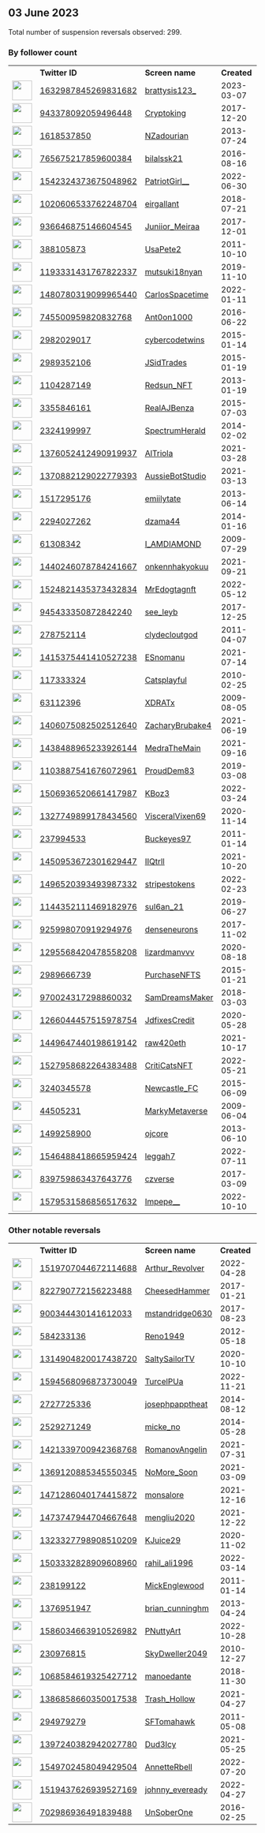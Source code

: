 
## 03 June 2023
Total number of suspension reversals observed: 299.

### By follower count
<table><tr><th></th><th align="left">Twitter ID</th><th align="left">Screen name</th>
<th align="left">Created</th><th align="left">Status</th><th align="left">Suspended</th><th align="left">Followers</th>
<tr><td><a href="https://pbs.twimg.com/profile_images/1665369522646425600/SJXm9EfT_normal.jpg"><img src="https://pbs.twimg.com/profile_images/1665369522646425600/SJXm9EfT_normal.jpg" width="40px" height="40px" align="center"/></a></td><td><a href="https://twitter.com/intent/user?user_id=1632987845269831682">1632987845269831682</a></td><td><a href="https://twitter.com/brattysis123_">brattysis123_</a></td><td>2023-03-07</td><td align="center"></td><td>2023-04-17</td><td>146981</td></tr>
<tr><td><a href="https://pbs.twimg.com/profile_images/1591393579142123522/JC36CJsK_normal.jpg"><img src="https://pbs.twimg.com/profile_images/1591393579142123522/JC36CJsK_normal.jpg" width="40px" height="40px" align="center"/></a></td><td><a href="https://twitter.com/intent/user?user_id=943378092059496448">943378092059496448</a></td><td><a href="https://twitter.com/Cryptoking">Cryptoking</a></td><td>2017-12-20</td><td align="center"></td><td>2022-12-27</td><td>111923</td></tr>
<tr><td><a href="https://pbs.twimg.com/profile_images/1614558406223826950/iHCxooHu_normal.jpg"><img src="https://pbs.twimg.com/profile_images/1614558406223826950/iHCxooHu_normal.jpg" width="40px" height="40px" align="center"/></a></td><td><a href="https://twitter.com/intent/user?user_id=1618537850">1618537850</a></td><td><a href="https://twitter.com/NZadourian">NZadourian</a></td><td>2013-07-24</td><td align="center"></td><td>2023-05-10</td><td>47348</td></tr>
<tr><td><a href="https://pbs.twimg.com/profile_images/1608814720559054851/TMoJCH7c_normal.jpg"><img src="https://pbs.twimg.com/profile_images/1608814720559054851/TMoJCH7c_normal.jpg" width="40px" height="40px" align="center"/></a></td><td><a href="https://twitter.com/intent/user?user_id=765675217859600384">765675217859600384</a></td><td><a href="https://twitter.com/bilalssk21">bilalssk21</a></td><td>2016-08-16</td><td align="center"></td><td>2023-05-20</td><td>18141</td></tr>
<tr><td><a href="https://pbs.twimg.com/profile_images/1665521268861415428/bRvQPRmt_normal.jpg"><img src="https://pbs.twimg.com/profile_images/1665521268861415428/bRvQPRmt_normal.jpg" width="40px" height="40px" align="center"/></a></td><td><a href="https://twitter.com/intent/user?user_id=1542324373675048962">1542324373675048962</a></td><td><a href="https://twitter.com/PatriotGirl__">PatriotGirl__</a></td><td>2022-06-30</td><td align="center"></td><td>2022-11-12</td><td>17498</td></tr>
<tr><td><a href="https://pbs.twimg.com/profile_images/1020607039960121344/pPu076L6_normal.jpg"><img src="https://pbs.twimg.com/profile_images/1020607039960121344/pPu076L6_normal.jpg" width="40px" height="40px" align="center"/></a></td><td><a href="https://twitter.com/intent/user?user_id=1020606533762248704">1020606533762248704</a></td><td><a href="https://twitter.com/eirgallant">eirgallant</a></td><td>2018-07-21</td><td align="center"></td><td>2023-05-26</td><td>14577</td></tr>
<tr><td><a href="https://pbs.twimg.com/profile_images/1633831348967444486/0WBUWuRj_normal.jpg"><img src="https://pbs.twimg.com/profile_images/1633831348967444486/0WBUWuRj_normal.jpg" width="40px" height="40px" align="center"/></a></td><td><a href="https://twitter.com/intent/user?user_id=936646875146604545">936646875146604545</a></td><td><a href="https://twitter.com/Juniior_Meiraa">Juniior_Meiraa</a></td><td>2017-12-01</td><td align="center"></td><td>2023-03-31</td><td>11125</td></tr>
<tr><td><a href="https://pbs.twimg.com/profile_images/1386616391206277121/F8uQtHF4_normal.jpg"><img src="https://pbs.twimg.com/profile_images/1386616391206277121/F8uQtHF4_normal.jpg" width="40px" height="40px" align="center"/></a></td><td><a href="https://twitter.com/intent/user?user_id=388105873">388105873</a></td><td><a href="https://twitter.com/UsaPete2">UsaPete2</a></td><td>2011-10-10</td><td align="center"></td><td>2023-05-29</td><td>11034</td></tr>
<tr><td><a href="https://pbs.twimg.com/profile_images/1518480105118466048/CvuhRihU_normal.jpg"><img src="https://pbs.twimg.com/profile_images/1518480105118466048/CvuhRihU_normal.jpg" width="40px" height="40px" align="center"/></a></td><td><a href="https://twitter.com/intent/user?user_id=1193331431767822337">1193331431767822337</a></td><td><a href="https://twitter.com/mutsuki18nyan">mutsuki18nyan</a></td><td>2019-11-10</td><td align="center"></td><td>2023-05-16</td><td>10736</td></tr>
<tr><td><a href="https://pbs.twimg.com/profile_images/1587285381497634822/Lm4RximV_normal.jpg"><img src="https://pbs.twimg.com/profile_images/1587285381497634822/Lm4RximV_normal.jpg" width="40px" height="40px" align="center"/></a></td><td><a href="https://twitter.com/intent/user?user_id=1480780319099965440">1480780319099965440</a></td><td><a href="https://twitter.com/CarlosSpacetime">CarlosSpacetime</a></td><td>2022-01-11</td><td align="center"></td><td>2023-06-01</td><td>10536</td></tr>
<tr><td><a href="https://pbs.twimg.com/profile_images/1669276362899587074/xcwqCnjs_normal.jpg"><img src="https://pbs.twimg.com/profile_images/1669276362899587074/xcwqCnjs_normal.jpg" width="40px" height="40px" align="center"/></a></td><td><a href="https://twitter.com/intent/user?user_id=745500959820832768">745500959820832768</a></td><td><a href="https://twitter.com/Ant0on1000">Ant0on1000</a></td><td>2016-06-22</td><td align="center"></td><td></td><td>10404</td></tr>
<tr><td><a href="https://pbs.twimg.com/profile_images/1599678808721747968/GTR1nxpX_normal.jpg"><img src="https://pbs.twimg.com/profile_images/1599678808721747968/GTR1nxpX_normal.jpg" width="40px" height="40px" align="center"/></a></td><td><a href="https://twitter.com/intent/user?user_id=2982029017">2982029017</a></td><td><a href="https://twitter.com/cybercodetwins">cybercodetwins</a></td><td>2015-01-14</td><td align="center"></td><td>2023-05-31</td><td>9725</td></tr>
<tr><td><a href="https://pbs.twimg.com/profile_images/1617415184582332416/k526am03_normal.jpg"><img src="https://pbs.twimg.com/profile_images/1617415184582332416/k526am03_normal.jpg" width="40px" height="40px" align="center"/></a></td><td><a href="https://twitter.com/intent/user?user_id=2989352106">2989352106</a></td><td><a href="https://twitter.com/JSidTrades">JSidTrades</a></td><td>2015-01-19</td><td align="center"></td><td>2023-06-01</td><td>9582</td></tr>
<tr><td><a href="https://pbs.twimg.com/profile_images/1642795575857885184/JjENzfuP_normal.png"><img src="https://pbs.twimg.com/profile_images/1642795575857885184/JjENzfuP_normal.png" width="40px" height="40px" align="center"/></a></td><td><a href="https://twitter.com/intent/user?user_id=1104287149">1104287149</a></td><td><a href="https://twitter.com/Redsun_NFT">Redsun_NFT</a></td><td>2013-01-19</td><td align="center"></td><td>2023-05-30</td><td>8610</td></tr>
<tr><td><a href="https://pbs.twimg.com/profile_images/1158189409067503617/GiSktrqU_normal.jpg"><img src="https://pbs.twimg.com/profile_images/1158189409067503617/GiSktrqU_normal.jpg" width="40px" height="40px" align="center"/></a></td><td><a href="https://twitter.com/intent/user?user_id=3355846161">3355846161</a></td><td><a href="https://twitter.com/RealAJBenza">RealAJBenza</a></td><td>2015-07-03</td><td align="center"></td><td></td><td>8540</td></tr>
<tr><td><a href="https://pbs.twimg.com/profile_images/1642184478889062400/IkHy7gVp_normal.jpg"><img src="https://pbs.twimg.com/profile_images/1642184478889062400/IkHy7gVp_normal.jpg" width="40px" height="40px" align="center"/></a></td><td><a href="https://twitter.com/intent/user?user_id=2324199997">2324199997</a></td><td><a href="https://twitter.com/SpectrumHerald">SpectrumHerald</a></td><td>2014-02-02</td><td align="center"></td><td>2023-05-30</td><td>8479</td></tr>
<tr><td><a href="https://pbs.twimg.com/profile_images/1665456584367960064/9wrYB-17_normal.png"><img src="https://pbs.twimg.com/profile_images/1665456584367960064/9wrYB-17_normal.png" width="40px" height="40px" align="center"/></a></td><td><a href="https://twitter.com/intent/user?user_id=1376052412490919937">1376052412490919937</a></td><td><a href="https://twitter.com/AlTriola">AlTriola</a></td><td>2021-03-28</td><td align="center"></td><td>2023-05-31</td><td>8221</td></tr>
<tr><td><a href="https://pbs.twimg.com/profile_images/1581448679285698561/YlHyePjW_normal.jpg"><img src="https://pbs.twimg.com/profile_images/1581448679285698561/YlHyePjW_normal.jpg" width="40px" height="40px" align="center"/></a></td><td><a href="https://twitter.com/intent/user?user_id=1370882129022779393">1370882129022779393</a></td><td><a href="https://twitter.com/AussieBotStudio">AussieBotStudio</a></td><td>2021-03-13</td><td align="center"></td><td>2023-05-30</td><td>8157</td></tr>
<tr><td><a href="https://pbs.twimg.com/profile_images/1664717064198582273/cbgc5ImR_normal.jpg"><img src="https://pbs.twimg.com/profile_images/1664717064198582273/cbgc5ImR_normal.jpg" width="40px" height="40px" align="center"/></a></td><td><a href="https://twitter.com/intent/user?user_id=1517295176">1517295176</a></td><td><a href="https://twitter.com/emiilytate">emiilytate</a></td><td>2013-06-14</td><td align="center"></td><td>2022-08-15</td><td>8155</td></tr>
<tr><td><a href="https://pbs.twimg.com/profile_images/1629077286300401666/cVEgaeB8_normal.jpg"><img src="https://pbs.twimg.com/profile_images/1629077286300401666/cVEgaeB8_normal.jpg" width="40px" height="40px" align="center"/></a></td><td><a href="https://twitter.com/intent/user?user_id=2294027262">2294027262</a></td><td><a href="https://twitter.com/dzama44">dzama44</a></td><td>2014-01-16</td><td align="center"></td><td>2023-05-02</td><td>7969</td></tr>
<tr><td><a href="https://pbs.twimg.com/profile_images/1665758329765855233/frj8wJK__normal.jpg"><img src="https://pbs.twimg.com/profile_images/1665758329765855233/frj8wJK__normal.jpg" width="40px" height="40px" align="center"/></a></td><td><a href="https://twitter.com/intent/user?user_id=61308342">61308342</a></td><td><a href="https://twitter.com/I_AMDIAMOND">I_AMDIAMOND</a></td><td>2009-07-29</td><td align="center"></td><td>2022-11-22</td><td>7570</td></tr>
<tr><td><a href="https://pbs.twimg.com/profile_images/1659469789151240195/8njZ1ZYp_normal.jpg"><img src="https://pbs.twimg.com/profile_images/1659469789151240195/8njZ1ZYp_normal.jpg" width="40px" height="40px" align="center"/></a></td><td><a href="https://twitter.com/intent/user?user_id=1440246078784241667">1440246078784241667</a></td><td><a href="https://twitter.com/onkennhakyokuu">onkennhakyokuu</a></td><td>2021-09-21</td><td align="center"></td><td>2023-05-31</td><td>6984</td></tr>
<tr><td><a href="https://pbs.twimg.com/profile_images/1659724114238783489/rpHjvDsZ_normal.jpg"><img src="https://pbs.twimg.com/profile_images/1659724114238783489/rpHjvDsZ_normal.jpg" width="40px" height="40px" align="center"/></a></td><td><a href="https://twitter.com/intent/user?user_id=1524821435373432834">1524821435373432834</a></td><td><a href="https://twitter.com/MrEdogtagnft">MrEdogtagnft</a></td><td>2022-05-12</td><td align="center"></td><td>2023-06-01</td><td>6921</td></tr>
<tr><td><a href="https://pbs.twimg.com/profile_images/1586868403561992192/TLPtNSkI_normal.png"><img src="https://pbs.twimg.com/profile_images/1586868403561992192/TLPtNSkI_normal.png" width="40px" height="40px" align="center"/></a></td><td><a href="https://twitter.com/intent/user?user_id=945433350872842240">945433350872842240</a></td><td><a href="https://twitter.com/see_leyb">see_leyb</a></td><td>2017-12-25</td><td align="center"></td><td>2023-06-01</td><td>6709</td></tr>
<tr><td><a href="https://pbs.twimg.com/profile_images/1647829196457099268/KIsoDgvq_normal.jpg"><img src="https://pbs.twimg.com/profile_images/1647829196457099268/KIsoDgvq_normal.jpg" width="40px" height="40px" align="center"/></a></td><td><a href="https://twitter.com/intent/user?user_id=278752114">278752114</a></td><td><a href="https://twitter.com/clydecloutgod">clydecloutgod</a></td><td>2011-04-07</td><td align="center"></td><td>2023-05-27</td><td>6587</td></tr>
<tr><td><a href="https://pbs.twimg.com/profile_images/1650220811502927874/HrnzhEmE_normal.jpg"><img src="https://pbs.twimg.com/profile_images/1650220811502927874/HrnzhEmE_normal.jpg" width="40px" height="40px" align="center"/></a></td><td><a href="https://twitter.com/intent/user?user_id=1415375441410527238">1415375441410527238</a></td><td><a href="https://twitter.com/ESnomanu">ESnomanu</a></td><td>2021-07-14</td><td align="center"></td><td></td><td>6412</td></tr>
<tr><td><a href="https://pbs.twimg.com/profile_images/1632397847491428357/FBwdd5da_normal.jpg"><img src="https://pbs.twimg.com/profile_images/1632397847491428357/FBwdd5da_normal.jpg" width="40px" height="40px" align="center"/></a></td><td><a href="https://twitter.com/intent/user?user_id=117333324">117333324</a></td><td><a href="https://twitter.com/Catsplayful">Catsplayful</a></td><td>2010-02-25</td><td align="center">🚫</td><td>2023-05-03</td><td>6348</td></tr>
<tr><td><a href="https://pbs.twimg.com/profile_images/1664067210074021890/6r60aJwZ_normal.jpg"><img src="https://pbs.twimg.com/profile_images/1664067210074021890/6r60aJwZ_normal.jpg" width="40px" height="40px" align="center"/></a></td><td><a href="https://twitter.com/intent/user?user_id=63112396">63112396</a></td><td><a href="https://twitter.com/XDRATx">XDRATx</a></td><td>2009-08-05</td><td align="center"></td><td>2023-05-25</td><td>6319</td></tr>
<tr><td><a href="https://pbs.twimg.com/profile_images/1663719875393486848/2-Q9SVfr_normal.jpg"><img src="https://pbs.twimg.com/profile_images/1663719875393486848/2-Q9SVfr_normal.jpg" width="40px" height="40px" align="center"/></a></td><td><a href="https://twitter.com/intent/user?user_id=1406075082502512640">1406075082502512640</a></td><td><a href="https://twitter.com/ZacharyBrubake4">ZacharyBrubake4</a></td><td>2021-06-19</td><td align="center"></td><td>2023-06-01</td><td>6061</td></tr>
<tr><td><a href="https://pbs.twimg.com/profile_images/1615802947002109975/ngj9joUB_normal.jpg"><img src="https://pbs.twimg.com/profile_images/1615802947002109975/ngj9joUB_normal.jpg" width="40px" height="40px" align="center"/></a></td><td><a href="https://twitter.com/intent/user?user_id=1438488965233926144">1438488965233926144</a></td><td><a href="https://twitter.com/MedraTheMain">MedraTheMain</a></td><td>2021-09-16</td><td align="center"></td><td>2023-05-31</td><td>5978</td></tr>
<tr><td><a href="https://pbs.twimg.com/profile_images/1668424767492472832/UqgHJmsg_normal.png"><img src="https://pbs.twimg.com/profile_images/1668424767492472832/UqgHJmsg_normal.png" width="40px" height="40px" align="center"/></a></td><td><a href="https://twitter.com/intent/user?user_id=1103887541676072961">1103887541676072961</a></td><td><a href="https://twitter.com/ProudDem83">ProudDem83</a></td><td>2019-03-08</td><td align="center"></td><td>2022-12-09</td><td>5865</td></tr>
<tr><td><a href="https://pbs.twimg.com/profile_images/1530266867725701129/4rfE2MwG_normal.jpg"><img src="https://pbs.twimg.com/profile_images/1530266867725701129/4rfE2MwG_normal.jpg" width="40px" height="40px" align="center"/></a></td><td><a href="https://twitter.com/intent/user?user_id=1506936520661417987">1506936520661417987</a></td><td><a href="https://twitter.com/KBoz3">KBoz3</a></td><td>2022-03-24</td><td align="center"></td><td>2023-05-31</td><td>5856</td></tr>
<tr><td><a href="https://pbs.twimg.com/profile_images/1608208198489579521/UjW1poxl_normal.jpg"><img src="https://pbs.twimg.com/profile_images/1608208198489579521/UjW1poxl_normal.jpg" width="40px" height="40px" align="center"/></a></td><td><a href="https://twitter.com/intent/user?user_id=1327749899178434560">1327749899178434560</a></td><td><a href="https://twitter.com/VisceralVixen69">VisceralVixen69</a></td><td>2020-11-14</td><td align="center"></td><td>2023-05-27</td><td>5772</td></tr>
<tr><td><a href="https://pbs.twimg.com/profile_images/1661852463866191872/cubOHunD_normal.jpg"><img src="https://pbs.twimg.com/profile_images/1661852463866191872/cubOHunD_normal.jpg" width="40px" height="40px" align="center"/></a></td><td><a href="https://twitter.com/intent/user?user_id=237994533">237994533</a></td><td><a href="https://twitter.com/Buckeyes97">Buckeyes97</a></td><td>2011-01-14</td><td align="center"></td><td>2023-06-01</td><td>5750</td></tr>
<tr><td><a href="https://pbs.twimg.com/profile_images/1653750927222775809/s6H29u0R_normal.jpg"><img src="https://pbs.twimg.com/profile_images/1653750927222775809/s6H29u0R_normal.jpg" width="40px" height="40px" align="center"/></a></td><td><a href="https://twitter.com/intent/user?user_id=1450953672301629447">1450953672301629447</a></td><td><a href="https://twitter.com/IIQtrll">IIQtrll</a></td><td>2021-10-20</td><td align="center"></td><td>2023-05-11</td><td>5701</td></tr>
<tr><td><a href="https://pbs.twimg.com/profile_images/1654166344885993479/1ZfLhDXU_normal.jpg"><img src="https://pbs.twimg.com/profile_images/1654166344885993479/1ZfLhDXU_normal.jpg" width="40px" height="40px" align="center"/></a></td><td><a href="https://twitter.com/intent/user?user_id=1496520393493987332">1496520393493987332</a></td><td><a href="https://twitter.com/stripestokens">stripestokens</a></td><td>2022-02-23</td><td align="center"></td><td>2023-05-31</td><td>5649</td></tr>
<tr><td><a href="https://pbs.twimg.com/profile_images/1538272494590771203/YX79I4cm_normal.jpg"><img src="https://pbs.twimg.com/profile_images/1538272494590771203/YX79I4cm_normal.jpg" width="40px" height="40px" align="center"/></a></td><td><a href="https://twitter.com/intent/user?user_id=1144352111469182976">1144352111469182976</a></td><td><a href="https://twitter.com/sul6an_21">sul6an_21</a></td><td>2019-06-27</td><td align="center"></td><td>2022-12-03</td><td>5614</td></tr>
<tr><td><a href="https://pbs.twimg.com/profile_images/1554458624080101377/CZxOOfxv_normal.jpg"><img src="https://pbs.twimg.com/profile_images/1554458624080101377/CZxOOfxv_normal.jpg" width="40px" height="40px" align="center"/></a></td><td><a href="https://twitter.com/intent/user?user_id=925998070919294976">925998070919294976</a></td><td><a href="https://twitter.com/denseneurons">denseneurons</a></td><td>2017-11-02</td><td align="center"></td><td>2022-09-24</td><td>5372</td></tr>
<tr><td><a href="https://pbs.twimg.com/profile_images/1654545381072543744/PK-uHimF_normal.jpg"><img src="https://pbs.twimg.com/profile_images/1654545381072543744/PK-uHimF_normal.jpg" width="40px" height="40px" align="center"/></a></td><td><a href="https://twitter.com/intent/user?user_id=1295568420478558208">1295568420478558208</a></td><td><a href="https://twitter.com/lizardmanvvv">lizardmanvvv</a></td><td>2020-08-18</td><td align="center"></td><td>2023-05-31</td><td>4845</td></tr>
<tr><td><a href="https://pbs.twimg.com/profile_images/1662544294983483399/OZustUqA_normal.jpg"><img src="https://pbs.twimg.com/profile_images/1662544294983483399/OZustUqA_normal.jpg" width="40px" height="40px" align="center"/></a></td><td><a href="https://twitter.com/intent/user?user_id=2989666739">2989666739</a></td><td><a href="https://twitter.com/PurchaseNFTS">PurchaseNFTS</a></td><td>2015-01-21</td><td align="center"></td><td>2023-06-03</td><td>4796</td></tr>
<tr><td><a href="https://pbs.twimg.com/profile_images/1667258348473929730/vti5JMBh_normal.jpg"><img src="https://pbs.twimg.com/profile_images/1667258348473929730/vti5JMBh_normal.jpg" width="40px" height="40px" align="center"/></a></td><td><a href="https://twitter.com/intent/user?user_id=970024317298860032">970024317298860032</a></td><td><a href="https://twitter.com/SamDreamsMaker">SamDreamsMaker</a></td><td>2018-03-03</td><td align="center"></td><td>2023-03-15</td><td>4780</td></tr>
<tr><td><a href="https://pbs.twimg.com/profile_images/1577890606667309058/w8mz06ON_normal.jpg"><img src="https://pbs.twimg.com/profile_images/1577890606667309058/w8mz06ON_normal.jpg" width="40px" height="40px" align="center"/></a></td><td><a href="https://twitter.com/intent/user?user_id=1266044457515978754">1266044457515978754</a></td><td><a href="https://twitter.com/JdfixesCredit">JdfixesCredit</a></td><td>2020-05-28</td><td align="center"></td><td>2023-01-16</td><td>4679</td></tr>
<tr><td><a href="https://pbs.twimg.com/profile_images/1669641594905960448/QFoA9Ftb_normal.jpg"><img src="https://pbs.twimg.com/profile_images/1669641594905960448/QFoA9Ftb_normal.jpg" width="40px" height="40px" align="center"/></a></td><td><a href="https://twitter.com/intent/user?user_id=1449647440198619142">1449647440198619142</a></td><td><a href="https://twitter.com/raw420eth">raw420eth</a></td><td>2021-10-17</td><td align="center"></td><td>2023-06-01</td><td>4637</td></tr>
<tr><td><a href="https://pbs.twimg.com/profile_images/1535297607148392450/fp-hyUu6_normal.jpg"><img src="https://pbs.twimg.com/profile_images/1535297607148392450/fp-hyUu6_normal.jpg" width="40px" height="40px" align="center"/></a></td><td><a href="https://twitter.com/intent/user?user_id=1527958682264383488">1527958682264383488</a></td><td><a href="https://twitter.com/CritiCatsNFT">CritiCatsNFT</a></td><td>2022-05-21</td><td align="center"></td><td>2023-05-26</td><td>4616</td></tr>
<tr><td><a href="https://pbs.twimg.com/profile_images/1602857344878215169/Ik7ESxzC_normal.jpg"><img src="https://pbs.twimg.com/profile_images/1602857344878215169/Ik7ESxzC_normal.jpg" width="40px" height="40px" align="center"/></a></td><td><a href="https://twitter.com/intent/user?user_id=3240345578">3240345578</a></td><td><a href="https://twitter.com/Newcastle_FC">Newcastle_FC</a></td><td>2015-06-09</td><td align="center"></td><td>2023-04-27</td><td>4435</td></tr>
<tr><td><a href="https://pbs.twimg.com/profile_images/1667269720872042496/XYxurGHN_normal.jpg"><img src="https://pbs.twimg.com/profile_images/1667269720872042496/XYxurGHN_normal.jpg" width="40px" height="40px" align="center"/></a></td><td><a href="https://twitter.com/intent/user?user_id=44505231">44505231</a></td><td><a href="https://twitter.com/MarkyMetaverse">MarkyMetaverse</a></td><td>2009-06-04</td><td align="center"></td><td>2023-06-01</td><td>4360</td></tr>
<tr><td><a href="https://pbs.twimg.com/profile_images/1668217629822050304/uehUFoY-_normal.jpg"><img src="https://pbs.twimg.com/profile_images/1668217629822050304/uehUFoY-_normal.jpg" width="40px" height="40px" align="center"/></a></td><td><a href="https://twitter.com/intent/user?user_id=1499258900">1499258900</a></td><td><a href="https://twitter.com/ojcore">ojcore</a></td><td>2013-06-10</td><td align="center"></td><td>2023-05-31</td><td>4356</td></tr>
<tr><td><a href="https://pbs.twimg.com/profile_images/1661709547621302280/6ipZynMT_normal.jpg"><img src="https://pbs.twimg.com/profile_images/1661709547621302280/6ipZynMT_normal.jpg" width="40px" height="40px" align="center"/></a></td><td><a href="https://twitter.com/intent/user?user_id=1546488418665959424">1546488418665959424</a></td><td><a href="https://twitter.com/leggah7">leggah7</a></td><td>2022-07-11</td><td align="center"></td><td>2023-06-01</td><td>4241</td></tr>
<tr><td><a href="https://pbs.twimg.com/profile_images/1627375506831343616/39SSdHmc_normal.jpg"><img src="https://pbs.twimg.com/profile_images/1627375506831343616/39SSdHmc_normal.jpg" width="40px" height="40px" align="center"/></a></td><td><a href="https://twitter.com/intent/user?user_id=839759863437643776">839759863437643776</a></td><td><a href="https://twitter.com/czverse">czverse</a></td><td>2017-03-09</td><td align="center"></td><td>2023-05-30</td><td>4039</td></tr>
<tr><td><a href="https://pbs.twimg.com/profile_images/1666250459969994753/RhGmmaHA_normal.jpg"><img src="https://pbs.twimg.com/profile_images/1666250459969994753/RhGmmaHA_normal.jpg" width="40px" height="40px" align="center"/></a></td><td><a href="https://twitter.com/intent/user?user_id=1579531586856517632">1579531586856517632</a></td><td><a href="https://twitter.com/Impepe__">Impepe__</a></td><td>2022-10-10</td><td align="center"></td><td>2023-06-01</td><td>3867</td></tr>
</table>

### Other notable reversals
<table><tr><th></th><th align="left">Twitter ID</th><th align="left">Screen name</th>
<th align="left">Created</th><th align="left">Status</th><th align="left">Suspended</th><th align="left">Followers</th>
<tr><td><a href="https://pbs.twimg.com/profile_images/1519707498973904902/9CgXVxK8_normal.jpg"><img src="https://pbs.twimg.com/profile_images/1519707498973904902/9CgXVxK8_normal.jpg" width="40px" height="40px" align="center"/></a></td><td><a href="https://twitter.com/intent/user?user_id=1519707044672114688">1519707044672114688</a></td><td><a href="https://twitter.com/Arthur_Revolver">Arthur_Revolver</a></td><td>2022-04-28</td><td align="center"></td><td>2022-12-01</td><td>523</td></tr>
<tr><td><a href="https://pbs.twimg.com/profile_images/847194217797603329/WXWk5DiG_normal.jpg"><img src="https://pbs.twimg.com/profile_images/847194217797603329/WXWk5DiG_normal.jpg" width="40px" height="40px" align="center"/></a></td><td><a href="https://twitter.com/intent/user?user_id=822790772156223488">822790772156223488</a></td><td><a href="https://twitter.com/CheesedHammer">CheesedHammer</a></td><td>2017-01-21</td><td align="center"></td><td>2023-05-25</td><td>926</td></tr>
<tr><td><a href="https://pbs.twimg.com/profile_images/1469335428553752579/ZmBZj8iQ_normal.jpg"><img src="https://pbs.twimg.com/profile_images/1469335428553752579/ZmBZj8iQ_normal.jpg" width="40px" height="40px" align="center"/></a></td><td><a href="https://twitter.com/intent/user?user_id=900344430141612033">900344430141612033</a></td><td><a href="https://twitter.com/mstandridge0630">mstandridge0630</a></td><td>2017-08-23</td><td align="center"></td><td>2023-05-28</td><td>3624</td></tr>
<tr><td><a href="https://pbs.twimg.com/profile_images/785971586415276032/0aEvD6j1_normal.jpg"><img src="https://pbs.twimg.com/profile_images/785971586415276032/0aEvD6j1_normal.jpg" width="40px" height="40px" align="center"/></a></td><td><a href="https://twitter.com/intent/user?user_id=584233136">584233136</a></td><td><a href="https://twitter.com/Reno1949">Reno1949</a></td><td>2012-05-18</td><td align="center"></td><td>2023-05-31</td><td>2787</td></tr>
<tr><td><a href="https://pbs.twimg.com/profile_images/1529523730233364483/UqjLiSyy_normal.png"><img src="https://pbs.twimg.com/profile_images/1529523730233364483/UqjLiSyy_normal.png" width="40px" height="40px" align="center"/></a></td><td><a href="https://twitter.com/intent/user?user_id=1314904820017438720">1314904820017438720</a></td><td><a href="https://twitter.com/SaltySailorTV">SaltySailorTV</a></td><td>2020-10-10</td><td align="center"></td><td>2022-12-14</td><td>244</td></tr>
<tr><td><a href="https://pbs.twimg.com/profile_images/1665204409536778240/QsOM58Cj_normal.jpg"><img src="https://pbs.twimg.com/profile_images/1665204409536778240/QsOM58Cj_normal.jpg" width="40px" height="40px" align="center"/></a></td><td><a href="https://twitter.com/intent/user?user_id=1594568096873730049">1594568096873730049</a></td><td><a href="https://twitter.com/TurcelPUa">TurcelPUa</a></td><td>2022-11-21</td><td align="center"></td><td>2022-12-10</td><td>55</td></tr>
<tr><td><a href="https://pbs.twimg.com/profile_images/1591178764276441088/KUvpvjAC_normal.jpg"><img src="https://pbs.twimg.com/profile_images/1591178764276441088/KUvpvjAC_normal.jpg" width="40px" height="40px" align="center"/></a></td><td><a href="https://twitter.com/intent/user?user_id=2727725336">2727725336</a></td><td><a href="https://twitter.com/josephpapptheat">josephpapptheat</a></td><td>2014-08-12</td><td align="center"></td><td>2023-05-25</td><td>2394</td></tr>
<tr><td><a href="https://pbs.twimg.com/profile_images/1548653030626705411/XRIcfEWo_normal.jpg"><img src="https://pbs.twimg.com/profile_images/1548653030626705411/XRIcfEWo_normal.jpg" width="40px" height="40px" align="center"/></a></td><td><a href="https://twitter.com/intent/user?user_id=2529271249">2529271249</a></td><td><a href="https://twitter.com/micke_no">micke_no</a></td><td>2014-05-28</td><td align="center"></td><td>2023-01-11</td><td>879</td></tr>
<tr><td><a href="https://pbs.twimg.com/profile_images/1648914223848919040/JvdbH8Tq_normal.jpg"><img src="https://pbs.twimg.com/profile_images/1648914223848919040/JvdbH8Tq_normal.jpg" width="40px" height="40px" align="center"/></a></td><td><a href="https://twitter.com/intent/user?user_id=1421339700942368768">1421339700942368768</a></td><td><a href="https://twitter.com/RomanovAngelin">RomanovAngelin</a></td><td>2021-07-31</td><td align="center"></td><td>2023-06-01</td><td>794</td></tr>
<tr><td><a href="https://pbs.twimg.com/profile_images/1369844286603358211/4ZV6j_f7_normal.jpg"><img src="https://pbs.twimg.com/profile_images/1369844286603358211/4ZV6j_f7_normal.jpg" width="40px" height="40px" align="center"/></a></td><td><a href="https://twitter.com/intent/user?user_id=1369120885345550345">1369120885345550345</a></td><td><a href="https://twitter.com/NoMore_Soon">NoMore_Soon</a></td><td>2021-03-09</td><td align="center"></td><td>2023-05-28</td><td>1306</td></tr>
<tr><td><a href="https://pbs.twimg.com/profile_images/1584998765739577345/8qTve5bq_normal.jpg"><img src="https://pbs.twimg.com/profile_images/1584998765739577345/8qTve5bq_normal.jpg" width="40px" height="40px" align="center"/></a></td><td><a href="https://twitter.com/intent/user?user_id=1471286040174415872">1471286040174415872</a></td><td><a href="https://twitter.com/monsalore">monsalore</a></td><td>2021-12-16</td><td align="center"></td><td>2022-11-21</td><td>2740</td></tr>
<tr><td><a href="https://pbs.twimg.com/profile_images/1592976739096895489/lONU97w8_normal.jpg"><img src="https://pbs.twimg.com/profile_images/1592976739096895489/lONU97w8_normal.jpg" width="40px" height="40px" align="center"/></a></td><td><a href="https://twitter.com/intent/user?user_id=1473747944704667648">1473747944704667648</a></td><td><a href="https://twitter.com/mengliu2020">mengliu2020</a></td><td>2021-12-22</td><td align="center"></td><td>2023-04-14</td><td>135</td></tr>
<tr><td><a href="https://pbs.twimg.com/profile_images/1665555260658667520/Nemasdp3_normal.jpg"><img src="https://pbs.twimg.com/profile_images/1665555260658667520/Nemasdp3_normal.jpg" width="40px" height="40px" align="center"/></a></td><td><a href="https://twitter.com/intent/user?user_id=1323327798908510209">1323327798908510209</a></td><td><a href="https://twitter.com/KJuice29">KJuice29</a></td><td>2020-11-02</td><td align="center"></td><td>2022-12-21</td><td>81</td></tr>
<tr><td><a href="https://pbs.twimg.com/profile_images/1668861927454306304/8JWyRCnR_normal.jpg"><img src="https://pbs.twimg.com/profile_images/1668861927454306304/8JWyRCnR_normal.jpg" width="40px" height="40px" align="center"/></a></td><td><a href="https://twitter.com/intent/user?user_id=1503332828909608960">1503332828909608960</a></td><td><a href="https://twitter.com/rahil_ali1996">rahil_ali1996</a></td><td>2022-03-14</td><td align="center"></td><td>2023-05-15</td><td>205</td></tr>
<tr><td><a href="https://pbs.twimg.com/profile_images/1615484787845742598/rnxL_tcn_normal.jpg"><img src="https://pbs.twimg.com/profile_images/1615484787845742598/rnxL_tcn_normal.jpg" width="40px" height="40px" align="center"/></a></td><td><a href="https://twitter.com/intent/user?user_id=238199122">238199122</a></td><td><a href="https://twitter.com/MickEnglewood">MickEnglewood</a></td><td>2011-01-14</td><td align="center"></td><td>2023-05-27</td><td>858</td></tr>
<tr><td><a href="https://pbs.twimg.com/profile_images/1473683034302001156/2Y-emWg8_normal.jpg"><img src="https://pbs.twimg.com/profile_images/1473683034302001156/2Y-emWg8_normal.jpg" width="40px" height="40px" align="center"/></a></td><td><a href="https://twitter.com/intent/user?user_id=1376951947">1376951947</a></td><td><a href="https://twitter.com/brian_cunninghm">brian_cunninghm</a></td><td>2013-04-24</td><td align="center"></td><td>2023-05-21</td><td>2268</td></tr>
<tr><td><a href="https://pbs.twimg.com/profile_images/1643011512779276288/yJ-mbUjr_normal.jpg"><img src="https://pbs.twimg.com/profile_images/1643011512779276288/yJ-mbUjr_normal.jpg" width="40px" height="40px" align="center"/></a></td><td><a href="https://twitter.com/intent/user?user_id=1586034663910526982">1586034663910526982</a></td><td><a href="https://twitter.com/PNuttyArt">PNuttyArt</a></td><td>2022-10-28</td><td align="center"></td><td>2023-06-01</td><td>2147</td></tr>
<tr><td><a href="https://pbs.twimg.com/profile_images/1450488046919507971/mpD38RuM_normal.jpg"><img src="https://pbs.twimg.com/profile_images/1450488046919507971/mpD38RuM_normal.jpg" width="40px" height="40px" align="center"/></a></td><td><a href="https://twitter.com/intent/user?user_id=230976815">230976815</a></td><td><a href="https://twitter.com/SkyDweller2049">SkyDweller2049</a></td><td>2010-12-27</td><td align="center">🚫</td><td>2023-06-01</td><td>2559</td></tr>
<tr><td><a href="https://pbs.twimg.com/profile_images/1070441170235506688/y6QNZMV4_normal.jpg"><img src="https://pbs.twimg.com/profile_images/1070441170235506688/y6QNZMV4_normal.jpg" width="40px" height="40px" align="center"/></a></td><td><a href="https://twitter.com/intent/user?user_id=1068584619325427712">1068584619325427712</a></td><td><a href="https://twitter.com/manoedante">manoedante</a></td><td>2018-11-30</td><td align="center"></td><td>2022-12-13</td><td>1723</td></tr>
<tr><td><a href="https://pbs.twimg.com/profile_images/1608542394881818625/RJ5MqZhB_normal.jpg"><img src="https://pbs.twimg.com/profile_images/1608542394881818625/RJ5MqZhB_normal.jpg" width="40px" height="40px" align="center"/></a></td><td><a href="https://twitter.com/intent/user?user_id=1386858660350017538">1386858660350017538</a></td><td><a href="https://twitter.com/Trash_Hollow">Trash_Hollow</a></td><td>2021-04-27</td><td align="center"></td><td>2023-01-07</td><td>46</td></tr>
<tr><td><a href="https://pbs.twimg.com/profile_images/1664623506456297475/FPndmwSn_normal.jpg"><img src="https://pbs.twimg.com/profile_images/1664623506456297475/FPndmwSn_normal.jpg" width="40px" height="40px" align="center"/></a></td><td><a href="https://twitter.com/intent/user?user_id=294979279">294979279</a></td><td><a href="https://twitter.com/SFTomahawk">SFTomahawk</a></td><td>2011-05-08</td><td align="center"></td><td>2023-05-31</td><td>1593</td></tr>
<tr><td><a href="https://pbs.twimg.com/profile_images/1647752829077975040/REb7GG30_normal.jpg"><img src="https://pbs.twimg.com/profile_images/1647752829077975040/REb7GG30_normal.jpg" width="40px" height="40px" align="center"/></a></td><td><a href="https://twitter.com/intent/user?user_id=1397240382942027780">1397240382942027780</a></td><td><a href="https://twitter.com/Dud3Icy">Dud3Icy</a></td><td>2021-05-25</td><td align="center"></td><td>2023-05-25</td><td>146</td></tr>
<tr><td><a href="https://pbs.twimg.com/profile_images/1609659446627532801/WpdbG0tv_normal.jpg"><img src="https://pbs.twimg.com/profile_images/1609659446627532801/WpdbG0tv_normal.jpg" width="40px" height="40px" align="center"/></a></td><td><a href="https://twitter.com/intent/user?user_id=1549702458049429504">1549702458049429504</a></td><td><a href="https://twitter.com/AnnetteRbell">AnnetteRbell</a></td><td>2022-07-20</td><td align="center"></td><td>2023-06-01</td><td>23</td></tr>
<tr><td><a href="https://pbs.twimg.com/profile_images/1519437879763779584/MxX3uB0L_normal.jpg"><img src="https://pbs.twimg.com/profile_images/1519437879763779584/MxX3uB0L_normal.jpg" width="40px" height="40px" align="center"/></a></td><td><a href="https://twitter.com/intent/user?user_id=1519437626939527169">1519437626939527169</a></td><td><a href="https://twitter.com/johnny_eveready">johnny_eveready</a></td><td>2022-04-27</td><td align="center"></td><td>2023-01-08</td><td>60</td></tr>
<tr><td><a href="https://pbs.twimg.com/profile_images/1630900048295870465/gQFVp3-Q_normal.jpg"><img src="https://pbs.twimg.com/profile_images/1630900048295870465/gQFVp3-Q_normal.jpg" width="40px" height="40px" align="center"/></a></td><td><a href="https://twitter.com/intent/user?user_id=702986936491839488">702986936491839488</a></td><td><a href="https://twitter.com/UnSoberOne">UnSoberOne</a></td><td>2016-02-25</td><td align="center"></td><td>2023-05-24</td><td>239</td></tr>
</table>

